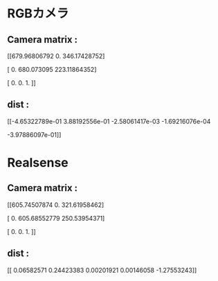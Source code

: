 # RGBカメラ 

## Camera matrix :  

  

[[679.96806792   0.         346.17428752] 

[  0.         680.073095   223.11864352] 

[  0.           0.           1.        ]] 

## dist :  

  

[[-4.65322789e-01  3.88192556e-01 -2.58061417e-03 -1.69216076e-04 

  -3.97886097e-01]] 

 

 

 

# Realsense 

## Camera matrix :  

  

[[605.74507874   0.         321.61958462] 

[  0.         605.68552779 250.53954371] 

[  0.           0.           1.        ]] 

## dist :  

  

[[ 0.06582571  0.24423383  0.00201921  0.00146058 -1.27553243]] 

